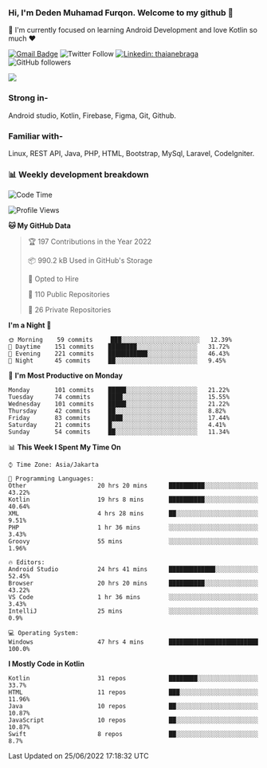 ### Hi, I'm Deden Muhamad Furqon. Welcome to my github 👋

<!--
**furqoncreative/furqoncreative** is a ✨ _special_ ✨ repository because its `README.md` (this file) appears on your GitHub profile.

Here are some ideas to get you started:

- 🔭 I’m currently working on ...
- 👯 I’m looking to collaborate on ...
- 🤔 I’m looking for help with ...
- 💬 Ask me about ...
- 📫 How to reach me: ...
- 😄 Pronouns: ...
- ⚡ Fun fact: ...
-->

  🌱 I'm currently focused on learning Android Development and love Kotlin so much ❤ 

[![Gmail Badge](https://img.shields.io/badge/-furqoncreative24@gmail.com-c14438?style=flat-square&logo=Gmail&logoColor=white&link=mailto:furqoncreative24@gmail.com)](mailto:furqoncreative24@gmail.com)
![Twitter Follow](https://img.shields.io/twitter/follow/furqoncreative?label=Follow)
[![Linkedin: thaianebraga](https://img.shields.io/badge/-Deden_Muhamad_Furqon-blue?style=flat-square&logo=Linkedin&logoColor=white&link=https://www.linkedin.com/in/anmol-p-singh/)](https://www.linkedin.com/in/furqoncreative/)
![GitHub followers](https://img.shields.io/github/followers/furqoncreative?label=Follow&style=social)

<img src="https://github-readme-stats.sera5-dev.vercel.app/api?username=furqoncreative&hide=stars&show_icons=true&count_private=true&include_all_commits=true&title_color=#008080&icon_color=#008080&hide_border=true" width="">

### Strong in-

Android studio, Kotlin, Firebase, Figma, Git, Github.

### Familiar with-
Linux, REST API, Java, PHP, HTML, Bootstrap, MySql, Laravel, CodeIgniter.

### 📊 Weekly development breakdown

<!--START_SECTION:waka-->
![Code Time](http://img.shields.io/badge/Code%20Time-0%20secs-blue)

![Profile Views](http://img.shields.io/badge/Profile%20Views-0-blue)

**🐱 My GitHub Data** 

> 🏆 197 Contributions in the Year 2022
 > 
> 📦 990.2 kB Used in GitHub's Storage 
 > 
> 💼 Opted to Hire
 > 
> 📜 110 Public Repositories 
 > 
> 🔑 26 Private Repositories  
 > 
**I'm a Night 🦉** 

```text
🌞 Morning    59 commits     ███░░░░░░░░░░░░░░░░░░░░░░   12.39% 
🌆 Daytime    151 commits    ████████░░░░░░░░░░░░░░░░░   31.72% 
🌃 Evening    221 commits    ███████████░░░░░░░░░░░░░░   46.43% 
🌙 Night      45 commits     ██░░░░░░░░░░░░░░░░░░░░░░░   9.45%

```
📅 **I'm Most Productive on Monday** 

```text
Monday       101 commits    █████░░░░░░░░░░░░░░░░░░░░   21.22% 
Tuesday      74 commits     ████░░░░░░░░░░░░░░░░░░░░░   15.55% 
Wednesday    101 commits    █████░░░░░░░░░░░░░░░░░░░░   21.22% 
Thursday     42 commits     ██░░░░░░░░░░░░░░░░░░░░░░░   8.82% 
Friday       83 commits     ████░░░░░░░░░░░░░░░░░░░░░   17.44% 
Saturday     21 commits     █░░░░░░░░░░░░░░░░░░░░░░░░   4.41% 
Sunday       54 commits     ██░░░░░░░░░░░░░░░░░░░░░░░   11.34%

```


📊 **This Week I Spent My Time On** 

```text
⌚︎ Time Zone: Asia/Jakarta

💬 Programming Languages: 
Other                    20 hrs 20 mins      ██████████░░░░░░░░░░░░░░░   43.22% 
Kotlin                   19 hrs 8 mins       ██████████░░░░░░░░░░░░░░░   40.64% 
XML                      4 hrs 28 mins       ██░░░░░░░░░░░░░░░░░░░░░░░   9.51% 
PHP                      1 hr 36 mins        ░░░░░░░░░░░░░░░░░░░░░░░░░   3.43% 
Groovy                   55 mins             ░░░░░░░░░░░░░░░░░░░░░░░░░   1.96%

🔥 Editors: 
Android Studio           24 hrs 41 mins      █████████████░░░░░░░░░░░░   52.45% 
Browser                  20 hrs 20 mins      ██████████░░░░░░░░░░░░░░░   43.22% 
VS Code                  1 hr 36 mins        ░░░░░░░░░░░░░░░░░░░░░░░░░   3.43% 
IntelliJ                 25 mins             ░░░░░░░░░░░░░░░░░░░░░░░░░   0.9%

💻 Operating System: 
Windows                  47 hrs 4 mins       █████████████████████████   100.0%

```

**I Mostly Code in Kotlin** 

```text
Kotlin                   31 repos            ████████░░░░░░░░░░░░░░░░░   33.7% 
HTML                     11 repos            ███░░░░░░░░░░░░░░░░░░░░░░   11.96% 
Java                     10 repos            ██░░░░░░░░░░░░░░░░░░░░░░░   10.87% 
JavaScript               10 repos            ██░░░░░░░░░░░░░░░░░░░░░░░   10.87% 
Swift                    8 repos             ██░░░░░░░░░░░░░░░░░░░░░░░   8.7%

```



 Last Updated on 25/06/2022 17:18:32 UTC
<!--END_SECTION:waka-->
